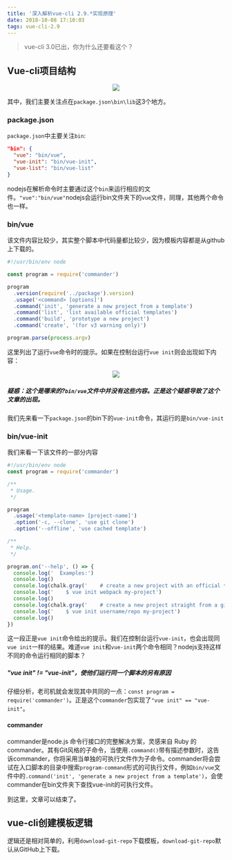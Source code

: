 ```yaml
---
title: '深入解析vue-cli 2.9.*实现原理'
date: 2018-10-08 17:10:03
tags: vue-cli-2.9
---
```


> vue-cli 3.0已出，你为什么还要看这个？

## Vue-cli项目结构
<div style="text-align: center;">
  <img src="files.png">
</div>

其中，我们主要关注点在`package.json\bin\lib`这3个地方。

### package.json
`package.json`中主要关注`bin`:
```json
"bin": {
  "vue": "bin/vue",
  "vue-init": "bin/vue-init",
  "vue-list": "bin/vue-list"
}
```
nodejs在解析命令时主要通过这个`bin`来运行相应的文件。`"vue":"bin/vue"`nodejs会运行bin文件夹下的`vue`文件，同理，其他两个命令也一样。

###  bin/vue
该文件内容比较少，其实整个脚本中代码量都比较少，因为模板内容都是从github上下载的。
```js
#!/usr/bin/env node

const program = require('commander')

program
  .version(require('../package').version)
  .usage('<command> [options]')
  .command('init', 'generate a new project from a template')
  .command('list', 'list available official templates')
  .command('build', 'prototype a new project')
  .command('create', '(for v3 warning only)')

program.parse(process.argv)
```
这里列出了运行`vue`命令时的提示。如果在控制台运行`vue init`则会出现如下内容：
<div style="text-align: center;">
  <img src="console-vue-init.png">
</div>

##### 疑惑：这个是哪来的?`bin/vue`文件中并没有这些内容。正是这个疑惑导致了这个文章的出现。
我们先来看一下`package.json`的bin下的`vue-init`命令，其运行的是`bin/vue-init`

### bin/vue-init
我们来看一下该文件的一部分内容
```js
#!/usr/bin/env node
const program = require('commander')

/**
 * Usage.
 */

program
  .usage('<template-name> [project-name]')
  .option('-c, --clone', 'use git clone')
  .option('--offline', 'use cached template')

/**
 * Help.
 */

program.on('--help', () => {
  console.log('  Examples:')
  console.log()
  console.log(chalk.gray('    # create a new project with an official template'))
  console.log('    $ vue init webpack my-project')
  console.log()
  console.log(chalk.gray('    # create a new project straight from a github template'))
  console.log('    $ vue init username/repo my-project')
  console.log()
})
```
这一段正是`vue init`命令给出的提示。我们在控制台运行`vue-init`，也会出现同`vue init`一样的结果。难道`vue init`和`vue-init`两个命令相同？nodejs支持这样不同的命令运行相同的脚本？

##### "vue init" != "vue-init"，使他们运行同一个脚本的另有原因

仔细分析，老司机就会发现其中共同的一点：`const program = require('commander')`。正是这个`commander`包实现了`"vue init" == "vue-init"`。

#### commander
commander是node.js 命令行接口的完整解决方案，灵感来自 Ruby 的 commander。其有Git风格的子命令，当使用`.command()`带有描述参数时，这告诉commander，你将采用当单独的可执行文件作为子命令。commander将会尝试在入口脚本的目录中搜索`program-command`形式的可执行文件，例如`bin/vue`文件中的`.command('init', 'generate a new project from a template')`，会使commander在bin文件夹下查找vue-init的可执行文件。

到这里，文章可以结束了。

## vue-cli创建模板逻辑
逻辑还是相对简单的，利用`download-git-repo`下载模板，`download-git-repo`默认从GitHub上下载。